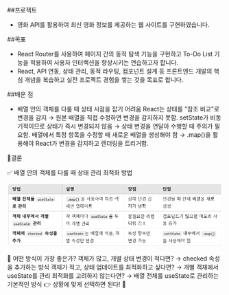 ##프로젝트 

- 영화 API를 활용하여 최신 영화 정보를 제공하는 웹 사이트를 구현하였습니다.


##목표 

 - React Router를 사용하여 페이지 간의 동적 탐색 기능을 구현하고 To-Do List 기능을 적용하여 사용자 인터랙션을 향상시키는 연습하고자 합니다.
 - React, API 연동, 상태 관리, 동적 라우팅, 컴포넌트 설계 등 프론트엔드 개발의 핵심 개념을 복습하고 실전 프로젝트 경험을 쌓는 것을 목표로 합니다.

##배운 점 

* 배열 안의 객체를 다룰 때 상태 시점을 잡기 어려움 
React는 상태를 "참조 비교"로 변경을 감지 → 원본 배열을 직접 수정하면 변경을 감지하지 못함.
setState가 비동기적이므로 상태가 즉시 변경되지 않음 → 상태 변경을 연달아 수행할 때 주의가 필요함.
배열에서 특정 항목을 수정할 때 새로운 배열을 생성해야 함 → .map()을 활용해야 React가 변경을 감지하고 렌더링을 트리거함.

🎯결론

✅ 배열 안의 객체를 다룰 때 상태 관리 최적화 방법


![alt text](image.png)


🚀 어떤 방식이 가장 좋은가?
객체가 많고, 개별 상태 변경이 적다면? → checked 속성을 추가하는 방식 
객체가 적고, 상태 업데이트를 최적화하고 싶다면? → 개별 객체에서 useState를 관리
최적화를 고려하지 않는다면? → 배열 전체를 useState로 관리하는 기본적인 방식
👉 상황에 맞게 선택하면 된다! 🚀